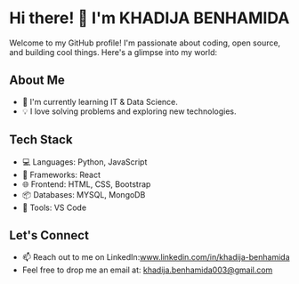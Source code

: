 # Hi there! 👋 I'm KHADIJA BENHAMIDA

Welcome to my GitHub profile! I'm passionate about coding, open source, and building cool things. Here's a glimpse into my world:

## About Me

- 🌱 I'm currently learning IT & Data Science.
- 💡 I love solving problems and exploring new technologies.

## Tech Stack

- 💻 Languages: Python, JavaScript
- 🚀 Frameworks: React
- 🌐 Frontend: HTML, CSS, Bootstrap
- 📦 Databases: MYSQL, MongoDB
- 🔧 Tools: VS Code



## Let's Connect

- 📫 Reach out to me on LinkedIn:www.linkedin.com/in/khadija-benhamida
- Feel free to  drop me an email at: khadija.benhamida003@gmail.com
  

